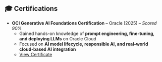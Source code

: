 ## 🎓 Certifications  

- **OCI Generative AI Foundations Certification** – Oracle (2025) – *Scored 90%*  
  - Gained hands-on knowledge of **prompt engineering, fine-tuning, and deploying LLMs** on Oracle Cloud  
  - Focused on **AI model lifecycle, responsible AI, and real-world cloud-based AI integration**  
  - [View Certificate]([https://www.example.com/your-certificate-link](https://github.com/albenusmurmu/Certifications/blob/main/eCertificate.pdf))

